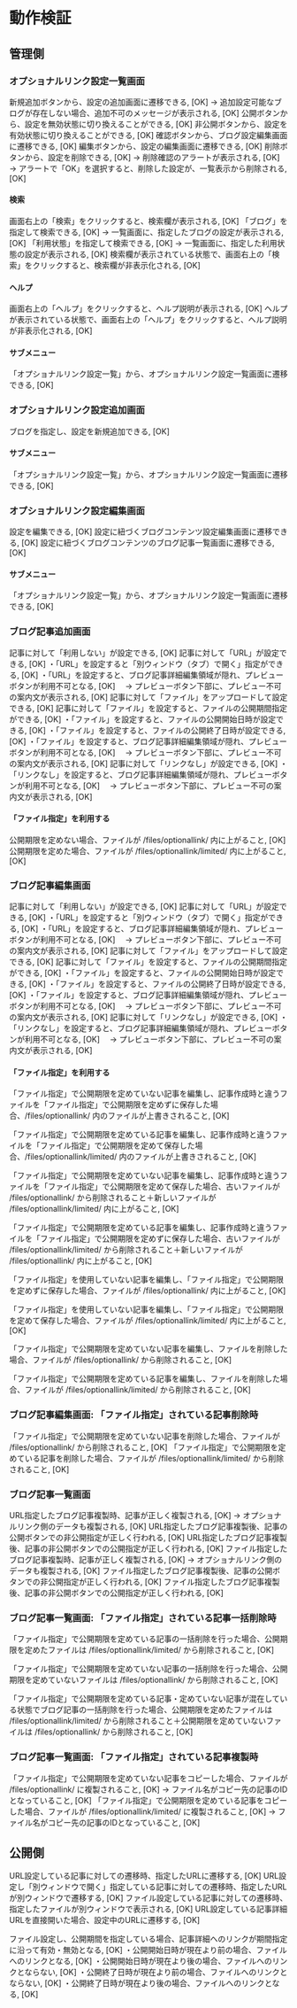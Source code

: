 # 動作検証

## 管理側

### オプショナルリンク設定一覧画面
新規追加ボタンから、設定の追加画面に遷移できる, [OK]
→ 追加設定可能なブログが存在しない場合、追加不可のメッセージが表示される, [OK]
公開ボタンから、設定を無効状態に切り換えることができる, [OK]
非公開ボタンから、設定を有効状態に切り換えることができる, [OK]
確認ボタンから、ブログ設定編集画面に遷移できる, [OK]
編集ボタンから、設定の編集画面に遷移できる, [OK]
削除ボタンから、設定を削除できる, [OK]
→ 削除確認のアラートが表示される, [OK]
→ アラートで「OK」を選択すると、削除した設定が、一覧表示から削除される, [OK]

#### 検索
画面右上の「検索」をクリックすると、検索欄が表示される, [OK]
「ブログ」を指定して検索できる, [OK]
→ 一覧画面に、指定したブログの設定が表示される, [OK]
「利用状態」を指定して検索できる, [OK]
→ 一覧画面に、指定した利用状態の設定が表示される, [OK]
検索欄が表示されている状態で、画面右上の「検索」をクリックすると、検索欄が非表示化される, [OK]

#### ヘルプ
画面右上の「ヘルプ」をクリックすると、ヘルプ説明が表示される, [OK]
ヘルプが表示されている状態で、画面右上の「ヘルプ」をクリックすると、ヘルプ説明が非表示化される, [OK]

#### サブメニュー
「オプショナルリンク設定一覧」から、オプショナルリンク設定一覧画面に遷移できる, [OK]


### オプショナルリンク設定追加画面
ブログを指定し、設定を新規追加できる, [OK]

#### サブメニュー
「オプショナルリンク設定一覧」から、オプショナルリンク設定一覧画面に遷移できる, [OK]


### オプショナルリンク設定編集画面
設定を編集できる, [OK]
設定に紐づくブログコンテンツ設定編集画面に遷移できる, [OK]
設定に紐づくブログコンテンツのブログ記事一覧画面に遷移できる, [OK]

#### サブメニュー
「オプショナルリンク設定一覧」から、オプショナルリンク設定一覧画面に遷移できる, [OK]

### ブログ記事追加画面
記事に対して「利用しない」が設定できる, [OK]
記事に対して「URL」が設定できる, [OK]
・「URL」を設定すると「別ウィンドウ（タブ）で開く」指定ができる, [OK]
・「URL」を設定すると、ブログ記事詳細編集領域が隠れ、プレビューボタンが利用不可となる, [OK]
　→ プレビューボタン下部に、プレビュー不可の案内文が表示される, [OK]
記事に対して「ファイル」をアップロードして設定できる, [OK]
記事に対して「ファイル」を設定すると、ファイルの公開期間指定ができる, [OK]
・「ファイル」を設定すると、ファイルの公開開始日時が設定できる, [OK]
・「ファイル」を設定すると、ファイルの公開終了日時が設定できる, [OK]
・「ファイル」を設定すると、ブログ記事詳細編集領域が隠れ、プレビューボタンが利用不可となる, [OK]
　→ プレビューボタン下部に、プレビュー不可の案内文が表示される, [OK]
記事に対して「リンクなし」が設定できる, [OK]
・「リンクなし」を設定すると、ブログ記事詳細編集領域が隠れ、プレビューボタンが利用不可となる, [OK]
　→ プレビューボタン下部に、プレビュー不可の案内文が表示される, [OK]

#### 「ファイル指定」を利用する
公開期限を定めない場合、ファイルが /files/optionallink/ 内に上がること, [OK]
公開期限を定めた場合、ファイルが /files/optionallink/limited/ 内に上がること, [OK]

### ブログ記事編集画面
記事に対して「利用しない」が設定できる, [OK]
記事に対して「URL」が設定できる, [OK]
・「URL」を設定すると「別ウィンドウ（タブ）で開く」指定ができる, [OK]
・「URL」を設定すると、ブログ記事詳細編集領域が隠れ、プレビューボタンが利用不可となる, [OK]
　→ プレビューボタン下部に、プレビュー不可の案内文が表示される, [OK]
記事に対して「ファイル」をアップロードして設定できる, [OK]
記事に対して「ファイル」を設定すると、ファイルの公開期間指定ができる, [OK]
・「ファイル」を設定すると、ファイルの公開開始日時が設定できる, [OK]
・「ファイル」を設定すると、ファイルの公開終了日時が設定できる, [OK]
・「ファイル」を設定すると、ブログ記事詳細編集領域が隠れ、プレビューボタンが利用不可となる, [OK]
　→ プレビューボタン下部に、プレビュー不可の案内文が表示される, [OK]
記事に対して「リンクなし」が設定できる, [OK]
・「リンクなし」を設定すると、ブログ記事詳細編集領域が隠れ、プレビューボタンが利用不可となる, [OK]
　→ プレビューボタン下部に、プレビュー不可の案内文が表示される, [OK]

#### 「ファイル指定」を利用する
「ファイル指定」で公開期限を定めていない記事を編集し、記事作成時と違うファイルを「ファイル指定」で公開期限を定めずに保存した場合、/files/optionallink/ 内のファイルが上書きされること, [OK]

「ファイル指定」で公開期限を定めている記事を編集し、記事作成時と違うファイルを「ファイル指定」で公開期限を定めて保存した場合、/files/optionallink/limited/ 内のファイルが上書きされること, [OK]

「ファイル指定」で公開期限を定めていない記事を編集し、記事作成時と違うファイルを「ファイル指定」で公開期限を定めて保存した場合、古いファイルが /files/optionallink/ から削除されること＋新しいファイルが /files/optionallink/limited/ 内に上がること, [OK]

「ファイル指定」で公開期限を定めている記事を編集し、記事作成時と違うファイルを「ファイル指定」で公開期限を定めずに保存した場合、古いファイルが /files/optionallink/limited/ から削除されること＋新しいファイルが /files/optionallink/ 内に上がること, [OK]

「ファイル指定」を使用していない記事を編集し、「ファイル指定」で公開期限を定めずに保存した場合、ファイルが /files/optionallink/ 内に上がること, [OK]

「ファイル指定」を使用していない記事を編集し、「ファイル指定」で公開期限を定めて保存した場合、ファイルが /files/optionallink/limited/ 内に上がること, [OK]

「ファイル指定」で公開期限を定めていない記事を編集し、ファイルを削除した場合、ファイルが /files/optionallink/ から削除されること, [OK]

「ファイル指定」で公開期限を定めている記事を編集し、ファイルを削除した場合、ファイルが /files/optionallink/limited/ から削除されること, [OK]


### ブログ記事編集画面: 「ファイル指定」されている記事削除時
「ファイル指定」で公開期限を定めていない記事を削除した場合、ファイルが /files/optionallink/ から削除されること, [OK]
「ファイル指定」で公開期限を定めている記事を削除した場合、ファイルが /files/optionallink/limited/ から削除されること, [OK]


### ブログ記事一覧画面
URL指定したブログ記事複製時、記事が正しく複製される, [OK]
→ オプショナルリンク側のデータも複製される, [OK]
URL指定したブログ記事複製後、記事の公開ボタンでの非公開指定が正しく行われる, [OK]
URL指定したブログ記事複製後、記事の非公開ボタンでの公開指定が正しく行われる, [OK]
ファイル指定したブログ記事複製時、記事が正しく複製される, [OK]
→ オプショナルリンク側のデータも複製される, [OK]
ファイル指定したブログ記事複製後、記事の公開ボタンでの非公開指定が正しく行われる, [OK]
ファイル指定したブログ記事複製後、記事の非公開ボタンでの公開指定が正しく行われる, [OK]

### ブログ記事一覧画面: 「ファイル指定」されている記事一括削除時
「ファイル指定」で公開期限を定めている記事の一括削除を行った場合、公開期限を定めたファイルは /files/optionallink/limited/ から削除されること, [OK]

「ファイル指定」で公開期限を定めていない記事の一括削除を行った場合、公開期限を定めていないファイルは /files/optionallink/ から削除されること, [OK]

「ファイル指定」で公開期限を定めている記事・定めていない記事が混在している状態でブログ記事の一括削除を行った場合、公開期限を定めたファイルは /files/optionallink/limited/ から削除されること＋公開期限を定めていないファイルは /files/optionallink/ から削除されること, [OK]

### ブログ記事一覧画面: 「ファイル指定」されている記事複製時
「ファイル指定」で公開期限を定めていない記事をコピーした場合、ファイルが /files/optionallink/ に複製されること, [OK]
→ ファイル名がコピー先の記事のIDとなっていること, [OK]
「ファイル指定」で公開期限を定めている記事をコピーした場合、ファイルが /files/optionallink/limited/ に複製されること, [OK]
→ ファイル名がコピー先の記事のIDとなっていること, [OK]


## 公開側
URL設定している記事に対しての遷移時、指定したURLに遷移する, [OK]
URL設定し「別ウィンドウで開く」指定している記事に対しての遷移時、指定したURLが別ウィンドウで遷移する, [OK]
ファイル設定している記事に対しての遷移時、指定したファイルが別ウィンドウで表示される, [OK]
URL設定している記事詳細URLを直接開いた場合、設定中のURLに遷移する, [OK]

ファイル設定し、公開期間を指定している場合、記事詳細へのリンクが期間指定に沿って有効・無効となる, [OK]
・公開開始日時が現在より前の場合、ファイルへのリンクとなる, [OK]
・公開開始日時が現在より後の場合、ファイルへのリンクとならない, [OK]
・公開終了日時が現在より前の場合、ファイルへのリンクとならない, [OK]
・公開終了日時が現在より後の場合、ファイルへのリンクとなる, [OK]
